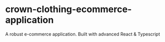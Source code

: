 # crown-clothing-ecommerce-application
A robust e-commerce application. Built with advanced React &amp; Typescript
